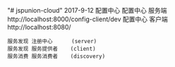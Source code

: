 "# jspunion-cloud" 
2017-9-12 
    配置中心
    配置中心 服务端 http://localhost:8000/config-client/dev
    配置中心 客户端 http://localhost:8080/
    
    服务发现 注册中心      (server)
    服务发现 服务提供者    (client)
    服务消费 服务消费者    (discovery)
    
    
